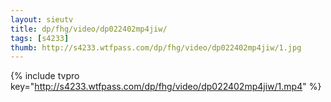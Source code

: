 ```yaml
--- 
layout: sieutv
title: dp/fhg/video/dp022402mp4jiw/
tags: [s4233]
thumb: http://s4233.wtfpass.com/dp/fhg/video/dp022402mp4jiw/1.jpg
---
```

{% include tvpro key="http://s4233.wtfpass.com/dp/fhg/video/dp022402mp4jiw/1.mp4" %} 
